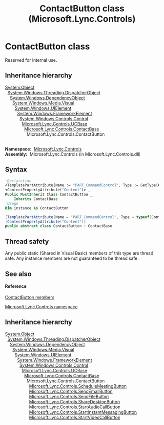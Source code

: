 ﻿---
title: ContactButton class (Microsoft.Lync.Controls)
TOCTitle: ContactButton class
ms:assetid: T:Microsoft.Lync.Controls.ContactButton_DI_3_UC_OCS14MrefLyncWPF
ms:mtpsurl: https://msdn.microsoft.com/en-us/library/microsoft.lync.controls.contactbutton_di_3_uc_ocs14mreflyncwpf(v=office.15)
ms:contentKeyID: 48598027
ms.date: 07/28/2014
mtps_version: v=office.15
f1_keywords:
- Microsoft.Lync.Controls.ContactButton
dev_langs:
- CSharp
- JScript
- VB
- other
---

# ContactButton class

Reserved for internal use.

## Inheritance hierarchy

[System.Object](http://msdn2.microsoft.com/en-us/library/e5kfa45b)  
  [System.Windows.Threading.DispatcherObject](http://msdn2.microsoft.com/en-us/library/ms615925)  
    [System.Windows.DependencyObject](http://msdn2.microsoft.com/en-us/library/ms589309)  
      [System.Windows.Media.Visual](http://msdn2.microsoft.com/en-us/library/ms635637)  
        [System.Windows.UIElement](http://msdn2.microsoft.com/en-us/library/ms590078)  
          [System.Windows.FrameworkElement](http://msdn2.microsoft.com/en-us/library/ms602714)  
            [System.Windows.Controls.Control](http://msdn2.microsoft.com/en-us/library/ms609826)  
              [Microsoft.Lync.Controls.UCBase](ucbase-class-microsoft-lync-controls_1.md)  
                [Microsoft.Lync.Controls.ContactBase](contactbase-class-microsoft-lync-controls_1.md)  
                  Microsoft.Lync.Controls.ContactButton  
                    

**Namespace:**  [Microsoft.Lync.Controls](microsoft-lync-controls-namespace_1.md)  
**Assembly:**  Microsoft.Lync.Controls (in Microsoft.Lync.Controls.dll)

## Syntax

``` vb
'Declaration
<TemplatePartAttribute(Name := "PART_CommandControl", Type := GetType(Control))> _
<ContentPropertyAttribute("Content")> _
Public MustInherit Class ContactButton _
    Inherits ContactBase
'Usage
Dim instance As ContactButton
```

``` csharp
[TemplatePartAttribute(Name = "PART_CommandControl", Type = typeof(Control))]
[ContentPropertyAttribute("Content")]
public abstract class ContactButton : ContactBase
```

## Thread safety

Any public static (Shared in Visual Basic) members of this type are thread safe. Any instance members are not guaranteed to be thread safe.

## See also

#### Reference

[ContactButton members](contactbutton-members-microsoft-lync-controls_1.md)

[Microsoft.Lync.Controls namespace](microsoft-lync-controls-namespace_1.md)

## Inheritance hierarchy

[System.Object](http://msdn2.microsoft.com/en-us/library/e5kfa45b)  
  [System.Windows.Threading.DispatcherObject](http://msdn2.microsoft.com/en-us/library/ms615925)  
    [System.Windows.DependencyObject](http://msdn2.microsoft.com/en-us/library/ms589309)  
      [System.Windows.Media.Visual](http://msdn2.microsoft.com/en-us/library/ms635637)  
        [System.Windows.UIElement](http://msdn2.microsoft.com/en-us/library/ms590078)  
          [System.Windows.FrameworkElement](http://msdn2.microsoft.com/en-us/library/ms602714)  
            [System.Windows.Controls.Control](http://msdn2.microsoft.com/en-us/library/ms609826)  
              [Microsoft.Lync.Controls.UCBase](ucbase-class-microsoft-lync-controls_1.md)  
                [Microsoft.Lync.Controls.ContactBase](contactbase-class-microsoft-lync-controls_1.md)  
                  Microsoft.Lync.Controls.ContactButton  
                    [Microsoft.Lync.Controls.ScheduleMeetingButton](schedulemeetingbutton-class-microsoft-lync-controls_1.md)  
                    [Microsoft.Lync.Controls.SendEmailButton](sendemailbutton-class-microsoft-lync-controls_1.md)  
                    [Microsoft.Lync.Controls.SendFileButton](sendfilebutton-class-microsoft-lync-controls_1.md)  
                    [Microsoft.Lync.Controls.ShareDesktopButton](sharedesktopbutton-class-microsoft-lync-controls_1.md)  
                    [Microsoft.Lync.Controls.StartAudioCallButton](startaudiocallbutton-class-microsoft-lync-controls_1.md)  
                    [Microsoft.Lync.Controls.StartInstantMessagingButton](startinstantmessagingbutton-class-microsoft-lync-controls_1.md)  
                    [Microsoft.Lync.Controls.StartVideoCallButton](startvideocallbutton-class-microsoft-lync-controls_1.md)

